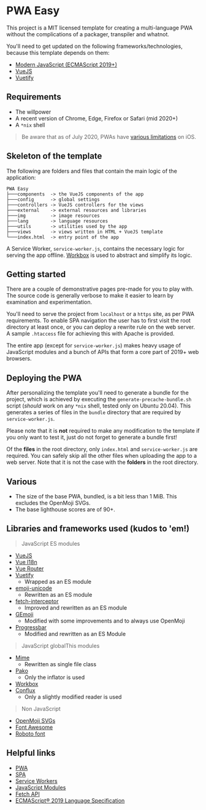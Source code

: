 # PWA Easy

This project is a MIT licensed template for creating a multi-language PWA without the complications of a packager, transpiler and whatnot.

You'll need to get updated on the following frameworks/technologies, because this template depends on them:

* [Modern JavaScript (ECMAScript 2019+)](https://developer.mozilla.org/en-US/docs/Web/JavaScript/Language_Resources)
* [VueJS](https://vuejs.org/)
* [Vuetify](https://vuetifyjs.com/)

## Requirements

* The willpower
* A recent version of Chrome, Edge, Firefox or Safari (mid 2020+)
* A `*nix` shell

> Be aware that as of July 2020, PWAs have [various limitations](https://yourstory.com/mystory/crucial-limitations-pwa-ios) on iOS.

## Skeleton of the template

The following are folders and files that contain the main logic of the application:

```
PWA Easy
├───components  -> the VueJS components of the app
├───config      -> global settings
├───controllers -> VueJS controllers for the views
├───external    -> external resources and libraries
├───img         -> image resources
├───lang        -> language resources
├───utils       -> utilities used by the app
├───views       -> views written in HTML + VueJS template
└───index.html  -> entry point of the app
```

A Service Worker, `service-worker.js`, contains the necessary logic for serving the app offline. [Workbox](https://developers.google.com/web/tools/workbox/) is used to abstract and simplify its logic.

## Getting started

There are a couple of demonstrative pages pre-made for you to play with. The source code is generally verbose to make it easier to learn by examination and experimentation.

You'll need to serve the project from `localhost` or a `https` site, as per PWA requirements. To enable SPA navigation the user has to first visit the root directory at least once, or you can deploy a rewrite rule on the web server. A sample `.htaccess` file for achieving this with Apache is provided.

The entire app (except for `service-worker.js`) makes heavy usage of JavaScript modules and a bunch of APIs that form a core part of 2019+ web browsers.

## Deploying the PWA

After personalizing the template you'll need to generate a bundle for the project, which is achieved by executing the `generate-precache-bundle.sh` script (_should_ work on any `*nix` shell, tested only on Ubuntu 20.04). This generates a series of files in the `bundle` directory that are required by `service-worker.js`.

Please note that it is **not** required to make any modification to the template if you only want to test it, just do not forget to generate a bundle first!

Of the **files** in the root directory, only `index.html` and `service-worker.js` are required. You can safely skip all the other files when uploading the app to a web server. Note that it is not the case with the **folders** in the root directory.  

## Various

* The size of the base PWA, bundled, is a bit less than 1 MiB. This excludes the OpenMoji SVGs.
* The base lighthouse scores are of 90+.

## Libraries and frameworks used (kudos to 'em!)

> JavaScript ES modules

* [VueJS](https://vuejs.org/)
* [Vue I18n](https://github.com/kazupon/vue-i18n)
* [Vue Router](https://github.com/vuejs/vue-router)
* [Vuetify](https://vuetifyjs.com/)
  * Wrapped as an ES module
* [emoji-unicode](https://github.com/IonicaBizau/emoji-unicode/)
  * Rewritten as an ES module
* [fetch-interceptor](https://github.com/itsfadnis/fetch-interceptor/)
  * Improved and rewritten as an ES module
* [GEmoji](https://github.com/github/g-emoji-element/)
  * Modified with some improvements and to always use OpenMoji
* [Progressbar](https://github.com/shashibeit/progressbar/)
  * Modified and rewritten as an ES Module

> JavaScript globalThis modules

* [Mime](https://github.com/broofa/mime/)
  * Rewritten as single file class
* [Pako](https://github.com/nodeca/pako/)
  * Only the inflator is used
* [Workbox](https://github.com/GoogleChrome/workbox/)
* [Conflux](https://github.com/transcend-io/conflux)
  * Only a slightly modified reader is used

> Non JavaScript

* [OpenMoji SVGs](https://github.com/hfg-gmuend/openmoji/)
* [Font Awesome](https://github.com/FortAwesome/Font-Awesome)
* [Roboto font](https://github.com/googlefonts/roboto)

## Helpful links
* [PWA](https://developer.mozilla.org/en-US/docs/Web/Progressive_web_apps)
* [SPA](https://developer.mozilla.org/en-US/docs/Glossary/SPA)
* [Service Workers](https://developer.mozilla.org/en-US/docs/Web/API/Service_Worker_API)
* [JavaScript Modules](https://developer.mozilla.org/en-US/docs/Web/JavaScript/Guide/Modules)
* [Fetch API](https://developer.mozilla.org/en-US/docs/Web/API/Fetch_API)
* [ECMAScript® 2019 Language Specification](https://ecma-international.org/ecma-262/10.0/index.html)